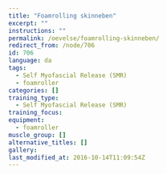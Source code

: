 ```yaml
---
title: "Foamrolling skinneben"
excerpt: ""
instructions: ""
permalink: /oevelse/foamrolling-skinneben/
redirect_from: /node/706
id: 706
language: da
tags:
  - Self Myofascial Release (SMR)
  - foamroller
categories: []
training_type: 
  - Self Myofascial Release (SMR)
training_focus: 
equipment:
  - foamroller
muscle_group: []
alternative_titles: []
gallery:
last_modified_at: 2016-10-14T11:09:54Z
---
```

